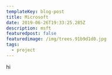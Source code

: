 ```yaml
---
templateKey: blog-post
title: Microsoft
date: 2019-06-26T19:33:25.285Z
description: msft
featuredpost: false
featuredimage: /img/trees.91b9d1d0.jpg
tags:
  - project
---
```

hi

